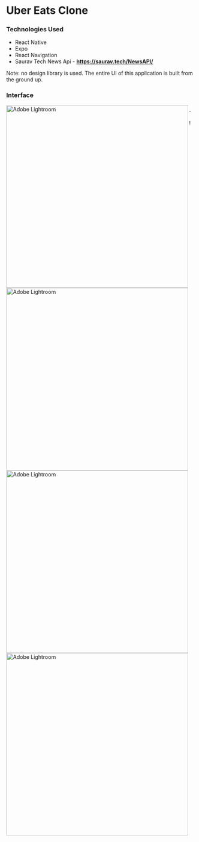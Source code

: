 # Uber Eats Clone

### Technologies Used
* React Native
* Expo
* React Navigation 
* Saurav Tech News Api - **https://saurav.tech/NewsAPI/**

Note: no design library is used. The entire UI of this application is built from the ground up.

### Interface

<img align="left" alt="Adobe Lightroom" width="485px" src="https://user-images.githubusercontent.com/95159633/195520148-0d9f6310-eedf-401a-8a23-5115923de721.png" />
<img align="left" alt="Adobe Lightroom" width="485px" src="https://user-images.githubusercontent.com/95159633/195521687-bae40231-6404-4c62-9a6c-86d714e0bc33.png" />

#### .

<img align="left" alt="Adobe Lightroom" width="485px" src="https://user-images.githubusercontent.com/95159633/195522002-49a2e783-0149-4836-9ed4-c456b3952637.png" />
<img align="left" alt="Adobe Lightroom" width="485px" src="https://user-images.githubusercontent.com/95159633/195522250-75bb4f2e-33ec-48bc-acd3-781b449081ab.png" />!
